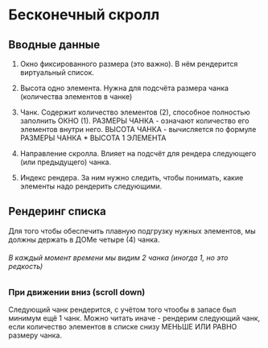 # Бесконечный скролл

## Вводные данные

1) Окно фиксированного размера (это важно). В  нём рендерится виртуальный список.

2) Высота одно элемента. Нужна для подсчёта размера чанка (количества элементов в чанке)

3) Чанк. Содержит количество элементов (2), способное полностью заполнить ОКНО (1). РАЗМЕРЫ ЧАНКА - означают количество его элементов внутри него. ВЫСОТА ЧАНКА - вычисляется по формуле РАЗМЕРЫ ЧАНКА * ВЫСОТА 1 ЭЛЕМЕНТА

4) Направление скролла. Влияет на подсчёт для рендера следующего (или предыдущего) чанка.

5) Индекс рендера. За ним нужно следить, чтобы понимать, какие элементы надо рендерить следующими.



## Рендеринг списка

Для того чтобы обеспечить плавную подгрузку нужных элементов, мы должны держать в ДОМе четыре (4) чанка.

###### В каждый момент времени мы видим 2 чанка (иногда 1, но это редкость)

### При движении вниз  (scroll down)
Следующий чанк рендерится, с учётом того чтообы в запасе был минимум ещё 1 чанк. Можно читать иначе - рендерим следующий чанк, если количество элементов в списке снизу МЕНЬШЕ ИЛИ РАВНО размеру чанка.